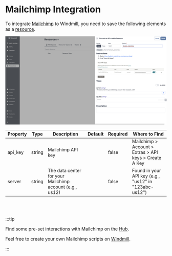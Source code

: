 # Mailchimp Integration


To integrate [Mailchimp](https://mailchimp.com/) to Windmill, you need to save the following elements as a [resource](../core_concepts/3_resources_and_types/index.md).

![Add Mailchimp Resource](../assets/integrations/add-mailchimp.png)

| Property | Type    | Description                                        | Default | Required | Where to Find                                                 |
|----------|---------|----------------------------------------------------|---------|----------|---------------------------------------------------------------|
| api_key  | string  | Mailchimp API key                                  |         | false    | Mailchimp > Account > Extras > API keys > Create A Key        |
| server   | string  | The data center for your Mailchimp account (e.g., us12) |         | false    | Found in your API key (e.g., "us12" in "123abc-us12")         |



<br/><br/>

:::tip

Find some pre-set interactions with Mailchimp on the [Hub](https://hub.windmill.dev/integrations/mailchimp).

Feel free to create your own Mailchimp scripts on [Windmill](../getting_started/00_how_to_use_windmill/index.md).

:::